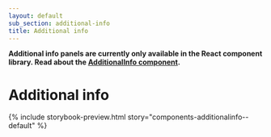 ```yaml
---
layout: default
sub_section: additional-info
title: Additional info
---
```


<div class="vads-u-background-color--gold vads-u-padding--2 vads-u-display--inline-block vads-u-width--auto vads-u-margin-bottom--5">
  <p class="vads-u-margin--0  vads-u-measure--5"><strong>Additional info panels
  are currently only available in the React component library. Read about the <a href="https://design.va.gov/storybook/?path=/docs/components-additionalinfo--default">AdditionalInfo component</a>.</strong></p>
</div>

# Additional info

{% include storybook-preview.html story="components-additionalinfo--default" %}


